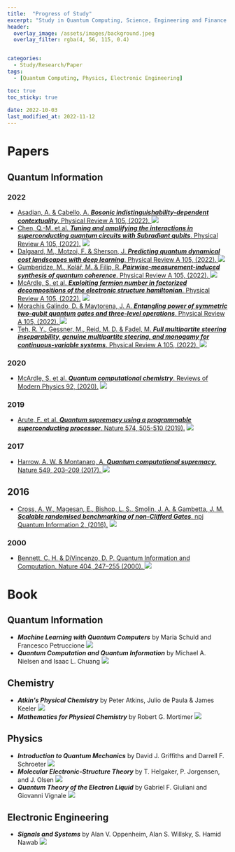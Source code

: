 ```yaml
---
title:  "Progress of Study"
excerpt: "Study in Quantum Computing, Science, Engineering and Finance. List of papers and books studied with my blog. This self-development project started from 1th Oct 2022. Progress will be updated periodically."
header:
  overlay_image: /assets/images/background.jpeg
  overlay_filter: rgba(4, 56, 115, 0.4)


categories:
  - Study/Research/Paper
tags:
  - [Quantum Computing, Physics, Electronic Engineering]

toc: true
toc_sticky: true
 
date: 2022-10-03
last_modified_at: 2022-11-12
---
```


# Papers
## Quantum Information
### 2022
- [Asadian, A. &amp; Cabello, A. ***Bosonic indistinguishability-dependent contextuality***. Physical Review A 105, (2022). ](https://journals.aps.org/pra/abstract/10.1103/PhysRevA.105.012404) <img src="https://img.shields.io/badge/-Building-blue"/>
- [Chen, Q.-M. et al. ***Tuning and amplifying the interactions in superconducting quantum circuits with Subradiant qubits***. Physical Review A 105, (2022).](https://journals.aps.org/pra/abstract/10.1103/PhysRevA.105.012405) <img src="https://img.shields.io/badge/-Building-blue"/>
- [Dalgaard, M., Motzoi, F. &amp; Sherson, J. ***Predicting quantum dynamical cost landscapes with deep learning***. Physical Review A 105, (2022). ](https://journals.aps.org/pra/abstract/10.1103/PhysRevA.105.012402) <img src="https://img.shields.io/badge/-Building-blue"/>
- [Gumberidze, M., Kolář, M. &amp; Filip, R. ***Pairwise-measurement-induced synthesis of quantum coherence***. Physical Review A 105, (2022). ](https://journals.aps.org/pra/abstract/10.1103/PhysRevA.105.012401) <img src="https://img.shields.io/badge/-Building-blue"/>
- [McArdle, S. et al. ***Exploiting fermion number in factorized decompositions of the electronic structure hamiltonian***. Physical Review A 105, (2022).](https://journals.aps.org/pra/abstract/10.1103/PhysRevA.105.012403)  <img src="https://img.shields.io/badge/-Building-blue"/>
- [Morachis Galindo, D. &amp; Maytorena, J. A. ***Entangling power of symmetric two-qubit quantum gates and three-level operations***. Physical Review A 105, (2022). ](https://journals.aps.org/pra/abstract/10.1103/PhysRevA.105.012601) <img src="https://img.shields.io/badge/-Building-blue"/>
- [Teh, R. Y., Gessner, M., Reid, M. D. &amp; Fadel, M. ***Full multipartite steering inseparability, genuine multipartite steering, and monogamy for continuous-variable systems***. Physical Review A 105, (2022). ](https://journals.aps.org/pra/abstract/10.1103/PhysRevA.105.012202) <img src="https://img.shields.io/badge/-Building-blue"/>

### 2020
- [McArdle, S. et al. ***Quantum computational chemistry***. Reviews of Modern Physics 92, (2020).](https://journals.aps.org/rmp/abstract/10.1103/RevModPhys.92.015003) <img src="https://img.shields.io/badge/-In%20Progress-yellow"/>

### 2019
- [Arute, F. et al. ***Quantum supremacy using a programmable superconducting processor***. Nature 574, 505-510 (2019).](https://www.nature.com/articles/s41586-019-1666-5)  <img src="https://img.shields.io/badge/-Building-blue"/>

### 2017
- [Harrow, A. W. &amp; Montanaro, A. ***Quantum computational supremacy***. Nature 549, 203–209 (2017). ](https://www.nature.com/articles/nature23458) <img src="https://img.shields.io/badge/-In%20Progress-yellow"/>

## 2016
- [Cross, A. W., Magesan, E., Bishop, L. S., Smolin, J. A. &amp; Gambetta, J. M. ***Scalable randomised benchmarking of non-Clifford Gates***. npj Quantum Information 2, (2016).](https://www.nature.com/articles/npjqi201612) <img src="https://img.shields.io/badge/-Building-blue"/>

### 2000
- [Bennett, C. H. &amp; DiVincenzo, D. P. Quantum Information and Computation. Nature 404, 247–255 (2000). ](https://www.nature.com/articles/35005001) <img src="https://img.shields.io/badge/-In%20Progress-yellow"/>

# Book
## Quantum Information
- ***Machine Learning with Quantum Computers*** by Maria Schuld and Francesco Petruccione  <img src="https://img.shields.io/badge/-In%20Progress-yellow"/>
- ***Quantum Computation and Quantum Information*** by Michael A. Nielsen and Isaac L. Chuang  <img src="https://img.shields.io/badge/-In%20Progress-yellow"/>

## Chemistry

- ***Atkin's Physical Chemistry*** by Peter Atkins, Julio de Paula & James Keeler <img src="https://img.shields.io/badge/-In%20Progress-yellow"/>
- ***Mathematics for Physical Chemistry*** by Robert G. Mortimer <img src="https://img.shields.io/badge/-In%20Progress-yellow"/>

## Physics
- ***Introduction to Quantum Mechanics*** by David J. Griffiths and Darrell F. Schroeter <img src="https://img.shields.io/badge/-In%20Progress-yellow"/>
- ***Molecular Electronic-Structure Theory*** by T. Helgaker, P. Jorgensen, and J. Olsen <img src="https://img.shields.io/badge/-In%20Progress-yellow"/>
- ***Quantum Theory of the Electron Liquid*** by Gabriel F. Giuliani and Giovanni Vignale <img src="https://img.shields.io/badge/-In%20Progress-yellow"/>

## Electronic Engineering
- ***Signals and Systems*** by Alan V. Oppenheim, Alan S. Willsky, S. Hamid Nawab <img src="https://img.shields.io/badge/-In%20Progress-yellow"/>

